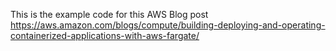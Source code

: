 This is the example code for this 
AWS Blog post https://aws.amazon.com/blogs/compute/building-deploying-and-operating-containerized-applications-with-aws-fargate/
